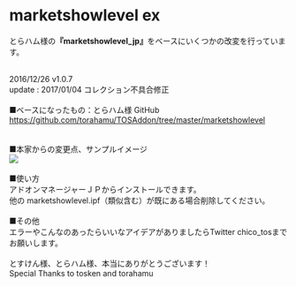 # marketshowlevel ex
とらハム様の<b>『marketshowlevel_jp』</b>をベースにいくつかの改変を行っています。<br>

<br>2016/12/26 v1.0.7<br>
update : 2017/01/04 コレクション不具合修正
<BR >
<br>
■ベースになったもの：とらハム様 GitHub<br>
https://github.com/torahamu/TOSAddon/tree/master/marketshowlevel
<br>
<br>
<br>
■本家からの変更点、サンプルイメージ<br>
<img src="https://github.com/chicori/TOS-Addon/blob/master/marketshowlevel_ex/readme.jpg">
<br>
<br>
■使い方<br>
アドオンマネージャーＪＰからインストールできます。<br>
他の marketshowlevel.ipf（類似含む）が既にある場合削除してください。<br>
<br>
■その他<br>
エラーやこんなのあったらいいなアイデアがありましたらTwitter chico_tosまでお願いします。<br>
<br>
とすけん様、とらハム様、本当にありがとうございます！<br>
Special Thanks to tosken and torahamu<br>
